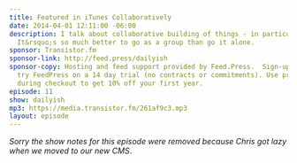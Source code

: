 ```yaml
---
title: Featured in iTunes Collaboratively
date: 2014-04-01 12:11:00 -06:00
description: I talk about collaborative building of things - in particular Goodstuff.network.
  It&rsquo;s so much better to go as a group than go it alone.
sponsor: Transistor.fm
sponsor-link: http://feed.press/dailyish
sponsor-copy: Hosting and feed support provided by Feed.Press.  Sign-up today and
  try FeedPress on a 14 day trial (no contracts or commitments). Use promo code "dailyish"
  during checkout to get 10% off your first year.
episode: 11
show: dailyish
mp3: https://media.transistor.fm/261af9c3.mp3
layout: episode
---
```


<em>Sorry the show notes for this episode were removed because Chris got lazy when we moved to our new CMS</em>.
